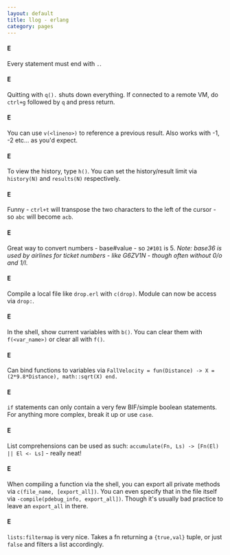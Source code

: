 ```yaml
---
layout: default
title: llog - erlang
category: pages
---
```


#### E

Every statement must end with `.`.

#### E

Quitting with `q().` shuts down everything. If connected to a remote VM, do `ctrl+g` followed by `q` and press return.

#### E

You can use `v(<lineno>)` to reference a previous result. Also works with -1, -2 etc... as you'd expect.

#### E

To view the history, type `h()`. You can set the history/result limit via `history(N)` and `results(N)` respectively.

#### E

Funny - `ctrl+t` will transpose the two characters to the left of the cursor - so `abc` will become `acb`.

#### E

Great way to convert numbers - base#value - so `2#101` is 5. _Note: base36 is used by airlines for ticket numbers - like G6ZV1N - though often without 0/o and 1/l_.

#### E

Compile a local file like `drop.erl` with `c(drop)`. Module can now be access via `drop:`.

#### E

In the shell, show current variables with `b()`. You can clear them with `f(<var_name>)` or clear all with `f()`.

#### E

Can bind functions to variables via `FallVelocity = fun(Distance) -> X = (2*9.8*Distance), math::sqrt(X) end.`

#### E

`if` statements can only contain a very few BIF/simple boolean statements. For anything more complex, break it up or use `case`.

#### E

List comprehensions can be used as such: `accumulate(Fn, Ls) -> [Fn(El) || El <- Ls]` - really neat!

#### E

When compiling a function via the shell, you can export all private methods via `c(file_name, [export_all])`. You can even specify that in the file itself via `-compile(pdebug_info, export_all])`. Though it's usually bad practice to leave an `export_all` in there.

#### E

`lists:filtermap` is very nice. Takes a fn returning a `{true,val}` tuple, or just `false` and filters a list accordingly.


